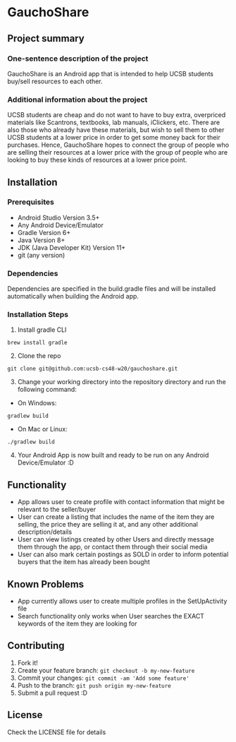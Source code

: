 # GauchoShare

## Project summary

### One-sentence description of the project

GauchoShare is an Android app that is intended to help UCSB students buy/sell resources to each other.

### Additional information about the project

UCSB students are cheap and do not want to have to buy extra, overpriced materials like Scantrons, textbooks, lab manuals, iClickers, etc. There are also those who already have these materials, but wish to sell them to other UCSB students at a lower price in order to get some money back for their purchases. Hence, GauchoShare hopes to connect the group of people who are selling their resources at a lower price with the group of people who are looking to buy these kinds of resources at a lower price point.

## Installation

### Prerequisites

* Android Studio Version 3.5+
* Any Android Device/Emulator
* Gradle Version 6+
* Java Version 8+
* JDK (Java Developer Kit) Version 11+
* git (any version)

### Dependencies

Dependencies are specified in the build.gradle files and will be installed automatically when building the Android app.

### Installation Steps
1. Install gradle CLI
```
brew install gradle
```

2. Clone the repo
```
git clone git@github.com:ucsb-cs48-w20/gauchoshare.git
```
3. Change your working directory into the repository directory and run the following command:
* On Windows:
```
gradlew build
```
* On Mac or Linux:
```
./gradlew build
```
4. Your Android App is now built and ready to be run on any Android Device/Emulator :D


## Functionality

* App allows user to create profile with contact information that might be relevant to the seller/buyer
* User can create a listing that includes the name of the item they are selling, the price they are selling it at, and any other additional description/details
* User can view listings created by other Users and directly message them through the app, or contact them through their social media
* User can also mark certain postings as SOLD in order to inform potential buyers that the item has already been bought

## Known Problems

* App currently allows user to create multiple profiles in the SetUpActivity file
* Search functionality only works when User searches the EXACT keywords of the item they are looking for


## Contributing

1. Fork it!
2. Create your feature branch: `git checkout -b my-new-feature`
3. Commit your changes: `git commit -am 'Add some feature'`
4. Push to the branch: `git push origin my-new-feature`
5. Submit a pull request :D

## License

Check the LICENSE file for details
